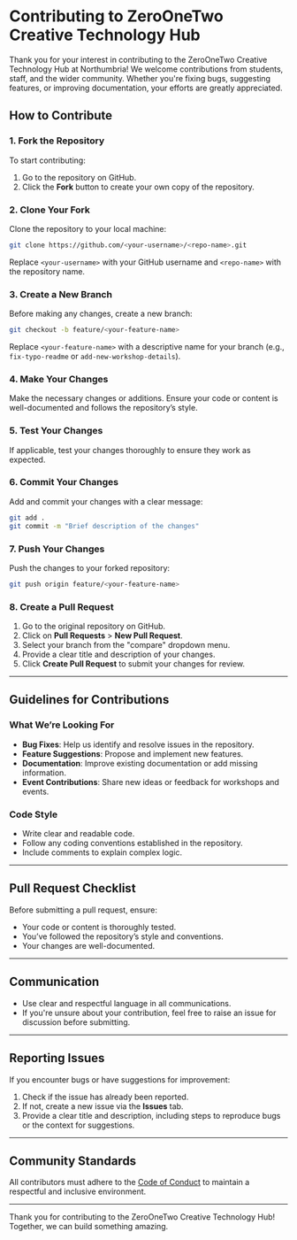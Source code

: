 
# Contributing to ZeroOneTwo Creative Technology Hub

Thank you for your interest in contributing to the ZeroOneTwo Creative Technology Hub at Northumbria! We welcome contributions from students, staff, and the wider community. Whether you're fixing bugs, suggesting features, or improving documentation, your efforts are greatly appreciated.

## How to Contribute

### 1. Fork the Repository
To start contributing:
1. Go to the repository on GitHub.
2. Click the **Fork** button to create your own copy of the repository.

### 2. Clone Your Fork
Clone the repository to your local machine:
```bash
git clone https://github.com/<your-username>/<repo-name>.git
```
Replace `<your-username>` with your GitHub username and `<repo-name>` with the repository name.

### 3. Create a New Branch
Before making any changes, create a new branch:
```bash
git checkout -b feature/<your-feature-name>
```
Replace `<your-feature-name>` with a descriptive name for your branch (e.g., `fix-typo-readme` or `add-new-workshop-details`).

### 4. Make Your Changes
Make the necessary changes or additions. Ensure your code or content is well-documented and follows the repository’s style.

### 5. Test Your Changes
If applicable, test your changes thoroughly to ensure they work as expected.

### 6. Commit Your Changes
Add and commit your changes with a clear message:
```bash
git add .
git commit -m "Brief description of the changes"
```

### 7. Push Your Changes
Push the changes to your forked repository:
```bash
git push origin feature/<your-feature-name>
```

### 8. Create a Pull Request
1. Go to the original repository on GitHub.
2. Click on **Pull Requests** > **New Pull Request**.
3. Select your branch from the "compare" dropdown menu.
4. Provide a clear title and description of your changes.
5. Click **Create Pull Request** to submit your changes for review.

---

## Guidelines for Contributions

### What We’re Looking For
- **Bug Fixes**: Help us identify and resolve issues in the repository.
- **Feature Suggestions**: Propose and implement new features.
- **Documentation**: Improve existing documentation or add missing information.
- **Event Contributions**: Share new ideas or feedback for workshops and events.

### Code Style
- Write clear and readable code.
- Follow any coding conventions established in the repository.
- Include comments to explain complex logic.

---

## Pull Request Checklist

Before submitting a pull request, ensure:
- Your code or content is thoroughly tested.
- You’ve followed the repository’s style and conventions.
- Your changes are well-documented.

---

## Communication
- Use clear and respectful language in all communications.
- If you're unsure about your contribution, feel free to raise an issue for discussion before submitting.

---

## Reporting Issues
If you encounter bugs or have suggestions for improvement:
1. Check if the issue has already been reported.
2. If not, create a new issue via the **Issues** tab.
3. Provide a clear title and description, including steps to reproduce bugs or the context for suggestions.

---

## Community Standards
All contributors must adhere to the [Code of Conduct](CODE_OF_CONDUCT.md) to maintain a respectful and inclusive environment.

---

Thank you for contributing to the ZeroOneTwo Creative Technology Hub! Together, we can build something amazing.
